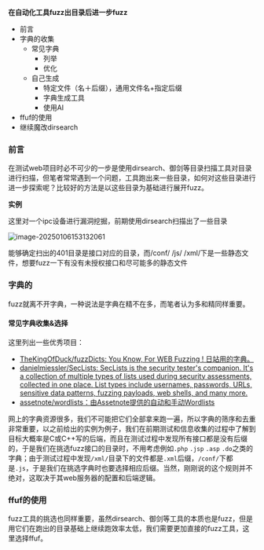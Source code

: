 **在自动化工具fuzz出目录后进一步fuzz**

* 前言
* 字典的收集
  * 常见字典
    * 列举
    * 优化
  * 自己生成
    * 特定文件（名＋后缀），通用文件名+指定后缀
    * 字典生成工具
    * 使用AI
* ffuf的使用
* 继续魔改dirsearch

### 前言

  在测试web项目时必不可少的一步是使用dirsearch、御剑等目录扫描工具对目录进行扫描，但笔者常常遇到一个问题，工具跑出来一些目录，如何对这些目录进行进一步探索呢？比较好的方法是以这些目录为基础进行展开fuzz。

**实例**

这里对一个ipc设备进行漏洞挖掘，前期使用dirsearch扫描出了一些目录

![image-20250106153132061](C:\Users\tlj\Desktop\l11267doc\webSecurityNotes\安全技术\fuzz\images\image-20250106153132061.png)

能够确定扫出的401目录是接口对应的目录，而/conf/ /js/ /xml/下是一些静态文件，想要fuzz一下有没有未授权接口和尽可能多的静态文件

### 字典的

fuzz就离不开字典，一种说法是字典在精不在多，而笔者认为多和精同样重要。

#### 常见字典收集&选择

这里列出一些优秀项目：

* [TheKingOfDuck/fuzzDicts: You Know, For WEB Fuzzing ! 日站用的字典。](https://github.com/TheKingOfDuck/fuzzDicts)
* [danielmiessler/SecLists: SecLists is the security tester's companion. It's a collection of multiple types of lists used during security assessments, collected in one place. List types include usernames, passwords, URLs, sensitive data patterns, fuzzing payloads, web shells, and many more.](https://github.com/danielmiessler/SecLists)
* [assetnote/wordlists：由Assetnote提供的自动和手动Wordlists](https://github.com/assetnote/wordlists)

网上的字典资源很多，我们不可能把它们全部拿来跑一遍，所以字典的筛序和去重非常重要，以之前给出的实例为例子，我们在前期测试和信息收集的过程中了解到目标大概率是C或C++写的后端，而且在测试过程中发现所有接口都是没有后缀的，于是我们在挑选fuzz接口的目录时，不用考虑例如`.php` `.jsp` `.asp` `.do`之类的字典；由于测试过程中发现`/xml/`目录下的文件都是`.xml`后缀，`/conf/`下都是`.js`，于是我们在挑选字典时也要选择相应后缀。当然，刚刚说的这个规则并不绝对，这取决于其web服务器的配置和后端逻辑。

### ffuf的使用

fuzz工具的挑选也同样重要，虽然dirsearch、御剑等工具的本质也是fuzz，但是用它们在跑出的目录基础上继续跑效率太低，我们需要更加直接的fuzz工具，这里选择ffuf。